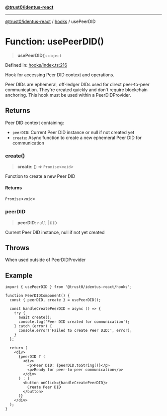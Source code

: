 [**@trust0/identus-react**](../../README.md)

***

[@trust0/identus-react](../../README.md) / [hooks](../README.md) / usePeerDID

# Function: usePeerDID()

> **usePeerDID**(): `object`

Defined in: [hooks/index.ts:216](https://github.com/trust0-project/identus/blob/febcd2542e30b741b517312de202d6c8715053f6/packages/identus-react/src/hooks/index.ts#L216)

Hook for accessing Peer DID context and operations.

Peer DIDs are ephemeral, off-ledger DIDs used for direct peer-to-peer communication.
They're created quickly and don't require blockchain anchoring. This hook must be used
within a PeerDIDProvider.

## Returns

Peer DID context containing:
  - `peerDID`: Current Peer DID instance or null if not created yet
  - `create`: Async function to create a new ephemeral Peer DID for communication

### create()

> **create**: () => `Promise`\<`void`\>

Function to create a new Peer DID

#### Returns

`Promise`\<`void`\>

### peerDID

> **peerDID**: `null` \| `DID`

Current Peer DID instance, null if not yet created

## Throws

When used outside of PeerDIDProvider

## Example

```tsx
import { usePeerDID } from '@trust0/identus-react/hooks';

function PeerDIDComponent() {
  const { peerDID, create } = usePeerDID();
  
  const handleCreatePeerDID = async () => {
    try {
      await create();
      console.log('Peer DID created for communication');
    } catch (error) {
      console.error('Failed to create Peer DID:', error);
    }
  };
  
  return (
    <div>
      {peerDID ? (
        <div>
          <p>Peer DID: {peerDID.toString()}</p>
          <p>Ready for peer-to-peer communication</p>
        </div>
      ) : (
        <button onClick={handleCreatePeerDID}>
          Create Peer DID
        </button>
      )}
    </div>
  );
}
```

